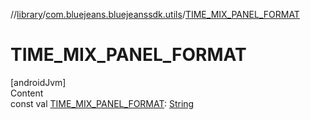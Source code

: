 //[library](../../index.md)/[com.bluejeans.bluejeanssdk.utils](index.md)/[TIME_MIX_PANEL_FORMAT](-t-i-m-e_-m-i-x_-p-a-n-e-l_-f-o-r-m-a-t.md)



# TIME_MIX_PANEL_FORMAT  
[androidJvm]  
Content  
const val [TIME_MIX_PANEL_FORMAT](-t-i-m-e_-m-i-x_-p-a-n-e-l_-f-o-r-m-a-t.md): [String](https://kotlinlang.org/api/latest/jvm/stdlib/kotlin/-string/index.html)  



